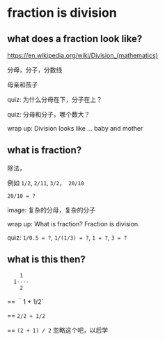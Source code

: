 # fraction is division


## what does a fraction look like?

https://en.wikipedia.org/wiki/Division_(mathematics)

分母，分子，分数线

母亲和孩子

quiz: 为什么分母在下，分子在上？

quiz: 分母和分子，哪个数大？

wrap up: Division looks like ... baby and mother



## what is fraction?

除法，

例如 `1/2`, `2/11`, `3/2`，　`20/10`

`20/10 = ?`

image: 复杂的分母，复杂的分子

wrap up: What is fraction? Fraction is division.

quiz: `1/0.5 = ?`, `1/(1/3) = ?`, `1 = ?`, `3 = ?`



## what is this then?


```
    1 
  1----
    2
```

== ｀1 + 1/2`

== `2/2 + 1/2`

== `(2 + 1) / 2`  忽略这个吧，以后学




